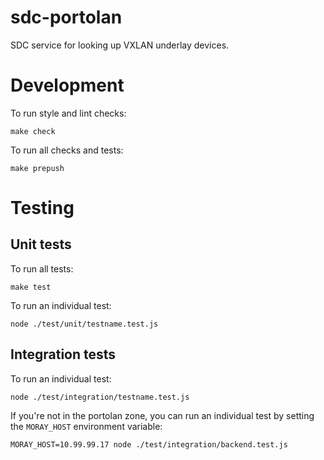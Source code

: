 <!--
    This Source Code Form is subject to the terms of the Mozilla Public
    License, v. 2.0. If a copy of the MPL was not distributed with this
    file, You can obtain one at http://mozilla.org/MPL/2.0/.
-->

<!--
    Copyright (c) 2015, Joyent, Inc.
-->

# sdc-portolan

SDC service for looking up VXLAN underlay devices.


# Development

To run style and lint checks:

    make check

To run all checks and tests:

    make prepush


# Testing

## Unit tests

To run all tests:

    make test

To run an individual test:

    node ./test/unit/testname.test.js


## Integration tests

To run an individual test:

    node ./test/integration/testname.test.js

If you're not in the portolan zone, you can run an individual test by
setting the `MORAY_HOST` environment variable:

    MORAY_HOST=10.99.99.17 node ./test/integration/backend.test.js

